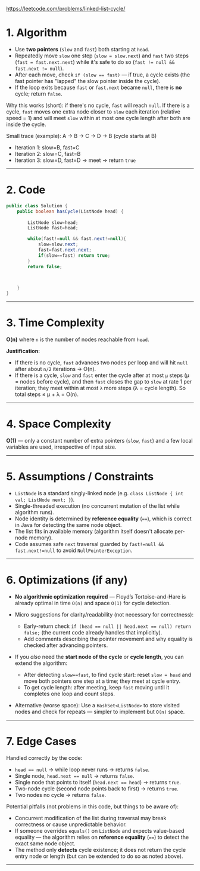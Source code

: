 https://leetcode.com/problems/linked-list-cycle/
# 1. Algorithm 

* Use **two pointers** (`slow` and `fast`) both starting at `head`.
* Repeatedly move `slow` one step (`slow = slow.next`) and `fast` two steps (`fast = fast.next.next`) while it's safe to do so (`fast != null && fast.next != null`).
* After each move, check `if (slow == fast)` — if true, a cycle exists (the fast pointer has "lapped" the slow pointer inside the cycle).
* If the loop exits because `fast` or `fast.next` became `null`, there is **no** cycle; return `false`.

Why this works (short): if there's no cycle, `fast` will reach `null`. If there is a cycle, `fast` moves one extra node closer to `slow` each iteration (relative speed = 1) and will meet `slow` within at most one cycle length after both are inside the cycle.

Small trace (example): A → B → C → D → B (cycle starts at B)

* Iteration 1: slow=B, fast=C
* Iteration 2: slow=C, fast=B
* Iteration 3: slow=D, fast=D → meet → return `true`

---

# 2. Code

```java
public class Solution {
    public boolean hasCycle(ListNode head) {
        
        ListNode slow=head;
        ListNode fast=head;

        while(fast!=null && fast.next!=null){
            slow=slow.next;
            fast=fast.next.next;
            if(slow==fast) return true;
        }
        return false;



    }
}
```

---

# 3. Time Complexity

**O(n)** where `n` is the number of nodes reachable from `head`.

**Justification:**

* If there is no cycle, `fast` advances two nodes per loop and will hit `null` after about `n/2` iterations → O(n).
* If there is a cycle, `slow` and `fast` enter the cycle after at most `μ` steps (μ = nodes before cycle), and then `fast` closes the gap to `slow` at rate 1 per iteration; they meet within at most `λ` more steps (λ = cycle length). So total steps ≤ μ + λ = O(n).

---

# 4. Space Complexity

**O(1)** — only a constant number of extra pointers (`slow`, `fast`) and a few local variables are used, irrespective of input size.

---

# 5. Assumptions / Constraints

* `ListNode` is a standard singly-linked node (e.g. `class ListNode { int val; ListNode next; }`).
* Single-threaded execution (no concurrent mutation of the list while algorithm runs).
* Node identity is determined by **reference equality** (`==`), which is correct in Java for detecting the same node object.
* The list fits in available memory (algorithm itself doesn't allocate per-node memory).
* Code assumes safe `next` traversal guarded by `fast!=null && fast.next!=null` to avoid `NullPointerException`.

---

# 6. Optimizations (if any)

* **No algorithmic optimization required** — Floyd’s Tortoise-and-Hare is already optimal in time `O(n)` and space `O(1)` for cycle detection.
* Micro suggestions for clarity/readability (not necessary for correctness):

  * Early-return check `if (head == null || head.next == null) return false;` (the current code already handles that implicitly).
  * Add comments describing the pointer movement and why equality is checked after advancing pointers.
* If you *also* need the **start node of the cycle** or **cycle length**, you can extend the algorithm:

  * After detecting `slow==fast`, to find cycle start: reset `slow = head` and move both pointers one step at a time; they meet at cycle entry.
  * To get cycle length: after meeting, keep `fast` moving until it completes one loop and count steps.
* Alternative (worse space): Use a `HashSet<ListNode>` to store visited nodes and check for repeats — simpler to implement but `O(n)` space.

---

# 7. Edge Cases

Handled correctly by the code:

* `head == null` → while loop never runs → returns `false`.
* Single node, `head.next == null` → returns `false`.
* Single node that points to itself (`head.next == head`) → returns `true`.
* Two-node cycle (second node points back to first) → returns `true`.
* Two nodes no cycle → returns `false`.

Potential pitfalls (not problems in this code, but things to be aware of):

* Concurrent modification of the list during traversal may break correctness or cause unpredictable behavior.
* If someone overrides `equals()` on `ListNode` and expects value-based equality — the algorithm relies on **reference equality** (`==`) to detect the exact same node object.
* The method only **detects** cycle existence; it does not return the cycle entry node or length (but can be extended to do so as noted above).

---

